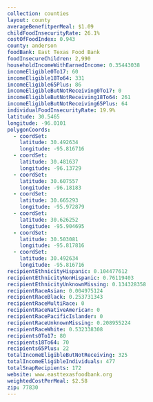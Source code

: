 ```yaml
---
collection: counties
layout: county
averageBenefitperMeal: $1.09
childFoodInsecurityRate: 26.1%
costOfFoodIndex: 0.943
county: anderson
foodBank: East Texas Food Bank
foodInsecureChildren: 2,990
householdIncomeWithEarnedIncome: 0.35443038
incomeEligible0To17: 60
incomeEligible18To64: 331
incomeEligible65Plus: 86
incomeEligibleButNotReceiving0To17: 0
incomeEligibleButNotReceiving18To64: 261
incomeEligibleButNotReceiving65Plus: 64
individualFoodInsecurityRate: 19.9%
latitude: 30.5465
longitude: -96.0101
polygonCoords:
  - coordSet:
    latitude: 30.492634
    longitude: -95.816716
  - coordSet:
    latitude: 30.481637
    longitude: -96.13729
  - coordSet:
    latitude: 30.607557
    longitude: -96.18183
  - coordSet:
    latitude: 30.665293
    longitude: -95.972879
  - coordSet:
    latitude: 30.626252
    longitude: -95.904695
  - coordSet:
    latitude: 30.503081
    longitude: -95.817816
  - coordSet:
    latitude: 30.492634
    longitude: -95.816716
recipientEthnicityHispanic: 0.104477612
recipientEthnicityNonHispanic: 0.76119403
recipientEthnicityUnknownMissing: 0.134328358
recipientRaceAsian: 0.004975124
recipientRaceBlack: 0.253731343
recipientRaceMultiRace: 0
recipientRaceNativeAmerican: 0
recipientRacePacificIslander: 0
recipientRaceUnknownMissing: 0.208955224
recipientRaceWhite: 0.532338308
recipients0To17: 80
recipients18To64: 70
recipients65Plus: 22
totalIncomeEligibleButNotReceiving: 325
totalIncomeEligibleIndividuals: 477
totalSnapRecipients: 172
website: www.easttexasfoodbank.org
weightedCostPerMeal: $2.58
zip: 77830
---
```


